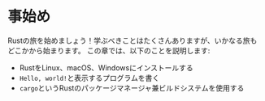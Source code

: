 <!--
# Getting Started
-->

# 事始め

<!--
Let’s start your Rust journey! There’s a lot to learn, but every journey starts
somewhere. In this chapter, we’ll discuss:
-->

Rustの旅を始めましょう！学ぶべきことはたくさんありますが、いかなる旅もどこかから始まります。
この章では、以下のことを説明します:

<!--
* Installing Rust on Linux, macOS, and Windows
* Writing a program that prints `Hello, world!`
* Using `cargo`, Rust’s package manager and build system
-->

* RustをLinux、macOS、Windowsにインストールする
* `Hello, world!`と表示するプログラムを書く
* `cargo`というRustのパッケージマネージャ兼ビルドシステムを使用する
